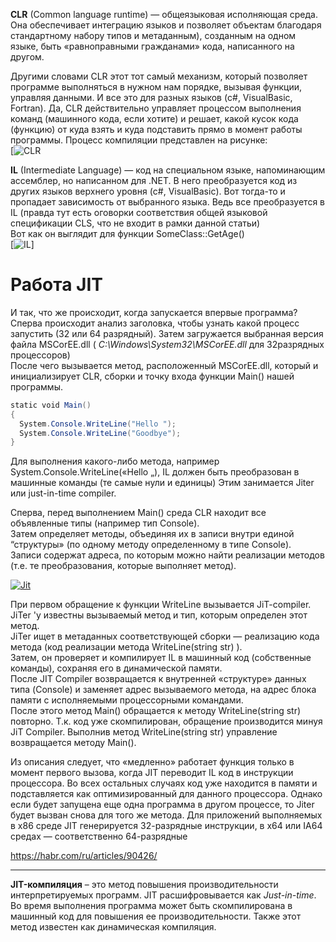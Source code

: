 **CLR** (Common language runtime) — общеязыковая исполняющая среда. Она обеспечивает интеграцию языков и позволяет объектам благодаря стандартному набору типов и метаданным), созданным на одном языке, быть «равноправными гражданами» кода, написанного на другом.

Другими словами CLR этот тот самый механизм, который позволяет программе выполняться в нужном нам порядке, вызывая функции, управляя данными. И все это для разных языков (c#, VisualBasic, Fortran). Да, CLR действительно управляет процессом выполнения команд (машинного кода, если хотите) и решает, какой кусок кода (функцию) от куда взять и куда подставить прямо в момент работы программы. Процесс компиляции представлен на рисунке:  
[![CLR](https://habrastorage.org/r/w1560/getpro/habr/post_images/c16/b9d/5c2/c16b9d5c218c0b445e5a119d3f280f74.jpg)

**IL** (Intermediate Language) — код на специальном языке, напоминающим ассемблер, но написанном для .NET. В него преобразуется код из других языков верхнего уровня (c#, VisualBasic). Вот тогда-то и пропадает зависимость от выбранного языка. Ведь все преобразуется в IL (правда тут есть оговорки соответствия общей языковой спецификации CLS, что не входит в рамки данной статьи)  
Вот как он выглядит для функции SomeClass::GetAge()  
[![IL](https://habrastorage.org/r/w1560/getpro/habr/post_images/d74/489/e68/d74489e68d5cdd93ad46682e50960afc.jpg)]

# Работа JIT
  
И так, что же происходит, когда запускается впервые программа?  
Сперва происходит анализ заголовка, чтобы узнать какой процесс запустить (32 или 64 разрядный). Затем загружается выбранная версия файла MSCorEE.dll ( _C:\Windows\System32\MSCorEE.dll_ для 32разрядных процессоров)  
После чего вызывается метод, расположенный MSCorEE.dll, который и инициализирует CLR, сборки и точку входа функции Main() нашей программы.  

```C#
static void Main()  
{  
  System.Console.WriteLine("Hello ");  
  System.Console.WriteLine("Goodbye");  
}
```

  Для выполнения какого-либо метода, например System.Console.WriteLine(«Hello „), IL должен быть преобразован в машинные команды (те самые нули и единицы) Этим занимается Jiter или just-in-time compiler.  
  
Сперва, перед выполнением Main() среда CLR находит все объявленные типы (например тип Console).  
Затем определяет методы, объединяя их в записи внутри единой “структуры» (по одному методу определенному в типе Console).  
Записи содержат адреса, по которым можно найти реализации методов (т.е. те преобразования, которые выполняет метод).  
  
[![Jit](https://habrastorage.org/r/w1560/getpro/habr/post_images/d97/c0a/cd1/d97c0acd1c164af2e91b81ea2d70087e.jpg)](http://www.flickr.com/photos/49055286@N07/4506840113/ "Jit by asArtem, on Flickr")  
  
При первом обращение к функции WriteLine вызывается JiT-compiler.  
JiTer 'у известны вызываемый метод и тип, которым определен этот метод.  
JiTer ищет в метаданных соответствующей сборки — реализацию кода метода (код реализации метода WriteLine(string str) ).  
Затем, он проверяет и компилирует IL в машинный код (собственные команды), сохраняя его в динамической памяти.  
После JIT Compiler возвращается к внутренней «структуре» данных типа (Console) и заменяет адрес вызываемого метода, на адрес блока памяти с исполняемыми процессорными командами.  
После этого метод Main() обращается к методу WriteLine(string str) повторно. Т.к. код уже скомпилирован, обращение производится минуя JiT Compiler. Выполнив метод WriteLine(string str) управление возвращается методу Main().  
  
Из описания следует, что «медленно» работает функция только в момент первого вызова, когда JIT переводит IL код в инструкции процессора. Во всех остальных случаях код уже находится в памяти и подставляется как оптимизированный для данного процессора. Однако если будет запущена еще одна программа в другом процессе, то Jiter будет вызван снова для того же метода. Для приложений выполняемых в х86 среде JIT генерируется 32-разрядные инструкции, в х64 или IA64 средах — соответственно 64-разрядные

https://habr.com/ru/articles/90426/

------------------------------------------------------

**JIT-компиляция** – это метод повышения производительности интерпретируемых программ. JIT расшифровывается как _Just-in-time_. Во время выполнения программа может быть скомпилирована в машинный код для повышения ее производительности. Также этот метод известен как динамическая компиляция.